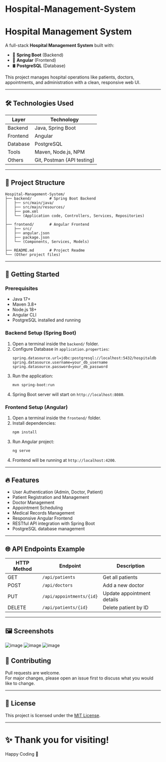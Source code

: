 # Hospital-Management-System


# Hospital Management System

A full-stack **Hospital Management System** built with:
- 🧩 **Spring Boot** (Backend)
- 🎨 **Angular** (Frontend)
- 🛢️ **PostgreSQL** (Database)

This project manages hospital operations like patients, doctors, appointments, and administration with a clean, responsive web UI.

---

## 🛠️ Technologies Used

| Layer         | Technology         |
| -------------- | ------------------ |
| Backend        | Java, Spring Boot   |
| Frontend       | Angular             |
| Database       | PostgreSQL          |
| Tools          | Maven, Node.js, NPM |
| Others         | Git, Postman (API testing) |

---

## 📁 Project Structure

```
Hospital-Management-System/
├── backend/        # Spring Boot Backend
│   ├── src/main/java/
│   ├── src/main/resources/
│   ├── pom.xml
│   └── (Application code, Controllers, Services, Repositories)
│
├── frontend/       # Angular Frontend
│   ├── src/
│   ├── angular.json
│   ├── package.json
│   └── (Components, Services, Models)
│
├── README.md       # Project Readme
└── (Other project files)
```

---

## 🚀 Getting Started

### Prerequisites
- Java 17+
- Maven 3.8+
- Node.js 18+
- Angular CLI
- PostgreSQL installed and running

### Backend Setup (Spring Boot)
1. Open a terminal inside the `backend/` folder.
2. Configure Database in `application.properties`:
   ```properties
   spring.datasource.url=jdbc:postgresql://localhost:5432/hospitaldb
   spring.datasource.username=your_db_username
   spring.datasource.password=your_db_password
   ```
3. Run the application:
   ```bash
   mvn spring-boot:run
   ```
4. Spring Boot server will start on `http://localhost:8080`.

### Frontend Setup (Angular)
1. Open a terminal inside the `frontend/` folder.
2. Install dependencies:
   ```bash
   npm install
   ```
3. Run Angular project:
   ```bash
   ng serve
   ```
4. Frontend will be running at `http://localhost:4200`.

---

## 🔥 Features

- User Authentication (Admin, Doctor, Patient)
- Patient Registration and Management
- Doctor Management
- Appointment Scheduling
- Medical Records Management
- Responsive Angular Frontend
- RESTful API integration with Spring Boot
- PostgreSQL database management

---

## 🌐 API Endpoints Example

| HTTP Method | Endpoint               | Description                   |
| ----------- | ----------------------- | ------------------------------ |
| GET         | `/api/patients`          | Get all patients               |
| POST        | `/api/doctors`           | Add a new doctor               |
| PUT         | `/api/appointments/{id}` | Update appointment details     |
| DELETE      | `/api/patients/{id}`     | Delete patient by ID           |

---

## 🖼️ Screenshots
![image](https://github.com/user-attachments/assets/3f76a788-b557-4540-81dd-b424436166b9)
![image](https://github.com/user-attachments/assets/b6b65cc2-5b34-4da8-91f9-07f7156347d4)
![image](https://github.com/user-attachments/assets/82d52905-bf9e-4c4c-ac78-d6496f2d0458)



## 📢 Contributing

Pull requests are welcome.  
For major changes, please open an issue first to discuss what you would like to change.

---

## 📜 License

This project is licensed under the [MIT License](LICENSE).

---

# ✨ Thank you for visiting!
Happy Coding 🚀
